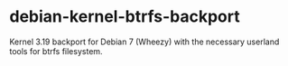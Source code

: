 # debian-kernel-btrfs-backport
Kernel 3.19 backport for Debian 7 (Wheezy) with the necessary userland tools for btrfs filesystem. 
